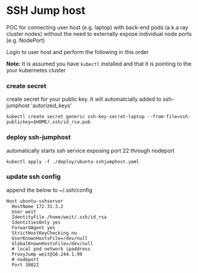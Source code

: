 # SSH Jump host

POC for connecting user host (e.g. laptop) with back-end pods (a.k.a ray cluster nodes) without the need to externally expose individual node ports (e.g. NodePort)

Login to user host and perform the following in this order

**Note:** It is assumed you have `kubectl` installed and that it is pointing to the your kubernetes cluster

### create secret

create secret for your public key. It will automatcially added to ssh-jumphost 'autorized_keys'

```
kubectl create secret generic ssh-key-secret-laptop --from-file=ssh-publickey=$HOME/.ssh/id_rsa.pub
```

### deploy ssh-jumphost

automatically starts ssh service exposing port 22 through nodeport

```
kubectl apply -f ./deploy/ubuntu-sshjumphost.yaml
```

### update ssh config

append the below to ~/.ssh/config

```
Host ubuntu-sshserver
  HostName 172.31.3.2
  User weit
  IdentityFile /home/weit/.ssh/id_rsa
  IdentitiesOnly yes
  ForwardAgent yes
  StrictHostKeyChecking no
  UserKnownHostsFile=/dev/null
  GlobalKnownHostsFile=/dev/null
  # local pod network ipaddress
  ProxyJump weit@10.244.1.99
  # nodeport
  Port 30022
```